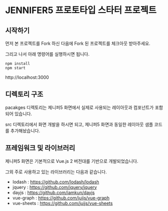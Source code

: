 # JENNIFER5 프로토타입 스타터 프로젝트

## 시작하기

먼저 본 프로젝트를 Fork 하신 다음에 Fork 된 프로젝트를 체크아웃 받아주세요.

그리고 나서 아래 명령어를 실행하시면 됩니다.

```shell
npm install
npm start
```

http://localhost:3000


## 디렉토리 구조

pacakges 디렉토리는 제니퍼5 화면에서 실제로 사용되는 레이아웃과 컴포넌트가 포함되어 있습니다.

src 디렉토리에서 화면 개발을 하시면 되고, 제니퍼5 화면과 동일한 레이아웃 샘플 코드를 추가해놨습니다.


## 프레임워크 및 라이브러리

제니퍼5 화면은 기본적으로 Vue.js 2 버전대를 기반으로 개발되었습니다.

그외 주로 사용하고 있는 라이브러리는 다음과 같습니다.

* lodash : https://github.com/lodash/lodash
* jquery : https://github.com/jquery/jquery
* dayjs : https://github.com/iamkun/dayjs
* vue-graph : https://github.com/juijs/vue-graph
* vue-sheets : https://github.com/juijs/vue-sheets
